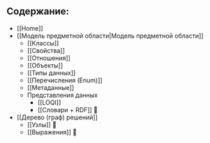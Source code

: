 ## Содержание:

- [[Home]]
- [[Модель предметной области|Модель предметной области]]
	- [[Классы]]
	- [[Свойства]]
	- [[Отношения]]
	- [[Объекты]]
	- [[Типы данных]]
	- [[Перечисления (Enum)]]
	- [[Метаданные]]
	- Представления данных
		- [[LOQI]] 
		- [[Словари + RDF]] 🚧
- [[Дерево (граф) решений]]
	- [[Узлы]] 🚧
	- [[Выражения]] 🚧